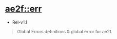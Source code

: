 # [ae2f::err](https://github.com/ae2f/Core)
- Rel-v1.1

> Global Errors definitions &amp; global error for ae2f.
